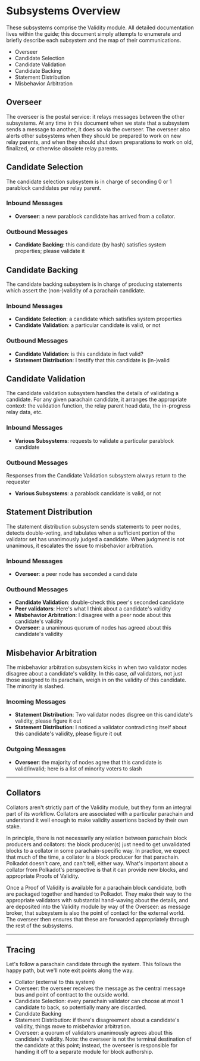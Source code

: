 # Subsystems Overview

These subsystems comprise the Validity module. All detailed documentation lives within the guide; this document simply attempts to enumerate and briefly describe each subsystem and the map of their communications.

- Overseer
- Candidate Selection
- Candidate Validation
- Candidate Backing
- Statement Distribution
- Misbehavior Arbitration

## Overseer

The overseer is the postal service: it relays messages between the other subsystems. At any time in this document when we state that a subsystem sends a message to another, it does so via the overseer. The overseer also alerts other subsystems when they should be prepared to work on new relay parents, and when they should shut down preparations to work on old, finalized, or otherwise obsolete relay parents.

## Candidate Selection

The candidate selection subsystem is in charge of seconding 0 or 1 parablock candidates per relay parent.

### Inbound Messages

- **Overseer**: a new parablock candidate has arrived from a collator.

### Outbound Messages

- **Candidate Backing**: this candidate (by hash) satisfies system properties; please validate it

## Candidate Backing

The candidate backing subsystem is in charge of producing statements which assert the (non-)validity of a parachain candidate.

### Inbound Messages

- **Candidate Selection**: a candidate which satisfies system properties
- **Candidate Validation**: a particular candidate is valid, or not

### Outbound Messages

- **Candidate Validation**: is this candidate in fact valid?
- **Statement Distribution**: I testify that this candidate is (in-)valid

## Candidate Validation

The candidate validation subsystem handles the details of validating a candidate. For any given parachain candidate, it arranges the appropriate context: the validation function, the relay parent head data, the in-progress relay data, etc.

### Inbound Messages

- **Various Subsystems**: requests to validate a particular parablock candidate

### Outbound Messages

Responses from the Candidate Validation subsystem always return to the requester

- **Various Subsystems**: a parablock candidate is valid, or not

## Statement Distribution

The statement distribution subsystem sends statements to peer nodes, detects double-voting, and tabulates when a sufficient portion of the validator set has unanimously judged a candidate. When judgment is not unanimous, it escalates the issue to misbehavior arbitration.

### Inbound Messages

- **Overseer**: a peer node has seconded a candidate

### Outbound Messages

- **Candidate Validation**: double-check this peer's seconded candidate
- **Peer validators**: Here's what I think about a candidate's validity
- **Misbehavior Arbitration**: I disagree with a peer node about this candidate's validity
- **Overseer**: a unanimous quorum of nodes has agreed about this candidate's validity

## Misbehavior Arbitration

The misbehavior arbitration subsystem kicks in when two validator nodes disagree about a candidate's validity. In this case, _all_ validators, not just those assigned to its parachain, weigh in on the validity of this candidate. The minority is slashed.

### Incoming Messages

- **Statement Distribution**: Two validator nodes disgree on this candidate's validity, please figure it out
- **Statement Distribution**: I noticed a validator contradicting itself about this candidate's validity, please figure it out

### Outgoing Messages

- **Overseer**: the majority of nodes agree that this candidate is valid/invalid; here is a list of minority voters to slash

---

## Collators

Collators aren't strictly part of the Validity module, but they form an integral part of its workflow. Collators are associated with a particular parachain and understand it well enough to make validity assertions backed by their own stake.

In principle, there is not necessarily any relation between parachain block producers and collators: the block producer(s) just need to get unvalidated blocks to a collator in some parachain-specific way. In practice, we expect that much of the time, a collator _is_ a block producer for that parachain. Polkadot doesn't care, and can't tell, either way. What's important about a collator from Polkadot's perspective is that it can provide new blocks, and appropriate Proofs of Validity.

Once a Proof of Validity is available for a parachain block candidate, both are packaged together and handed to Polkadot. They make their way to the appropriate validators with substantial hand-waving about the details, and are deposited into the Validity module by way of the Overseer: as message broker, that subsystem is also the point of contact for the external world. The overseer then ensures that these are forwarded appropriately through the rest of the subsystems.

---

## Tracing

Let's follow a parachain candidate through the system. This follows the happy path, but we'll note exit points along the way.

- Collator (external to this system)
- Overseer: the overseer receives the message as the central message bus and point of contract to the outside world.
- Candidate Selection: every parachain validator can choose at most 1 candidate to back, so potentially many are discarded.
- Candidate Backing
- Statement Distribution: if there's disagreement about a candidate's validity, things move to misbehavior arbitration.
- Overseer: a quorum of validators unanimously agrees about this candidate's validity. Note: the overseer is not the terminal destination of the candidate at this point; instead, the overseer is responsible for handing it off to a separate module for block authorship.
